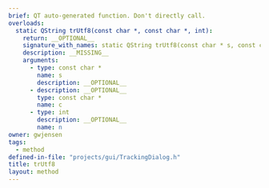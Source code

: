 ```yaml
---
brief: QT auto-generated function. Don't directly call.
overloads:
  static QString trUtf8(const char *, const char *, int):
    return: __OPTIONAL__
    signature_with_names: static QString trUtf8(const char * s, const char * c, int n)
    description: __MISSING__
    arguments:
      - type: const char *
        name: s
        description: __OPTIONAL__
      - description: __OPTIONAL__
        type: const char *
        name: c
      - type: int
        description: __OPTIONAL__
        name: n
owner: gwjensen
tags:
  - method
defined-in-file: "projects/gui/TrackingDialog.h"
title: trUtf8
layout: method
---
```

